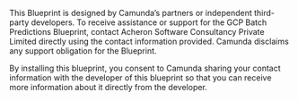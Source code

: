 This Blueprint is designed by Camunda’s partners or independent third-party developers. To receive assistance or support for the GCP Batch Predictions Blueprint, contact Acheron Software Consultancy Private Limited directly using the contact information provided. Camunda disclaims any support obligation for the Blueprint.

By installing this blueprint, you consent to Camunda sharing your contact information with the developer of this blueprint so that you can receive more information about it directly from the developer.
